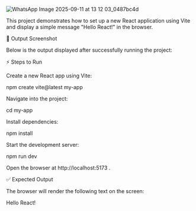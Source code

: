 ![WhatsApp Image 2025-09-11 at 13 12 03_0487bc4d](https://github.com/user-attachments/assets/0853fb7a-5717-459f-90f4-89b88426146f)


This project demonstrates how to set up a new React application using Vite and display a simple message "Hello React!" in the browser.

📸 Output Screenshot

Below is the output displayed after successfully running the project:

⚡ Steps to Run

Create a new React app using Vite:

npm create vite@latest my-app


Navigate into the project:

cd my-app


Install dependencies:

npm install


Start the development server:

npm run dev


Open the browser at http://localhost:5173
.

✅ Expected Output

The browser will render the following text on the screen:

Hello React!
